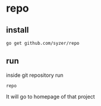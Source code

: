# repo

## install
```
go get github.com/syzer/repo
```

## run

inside git repository run

```
repo
```

It will go to homepage of that project